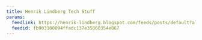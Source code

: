 ```yaml
---
title: Henrik Lindberg Tech Stuff
params:
  feedlink: https://henrik-lindberg.blogspot.com/feeds/posts/default?alt=rss
  feedid: fb903100094ffadc137e35860354e067
---
```

